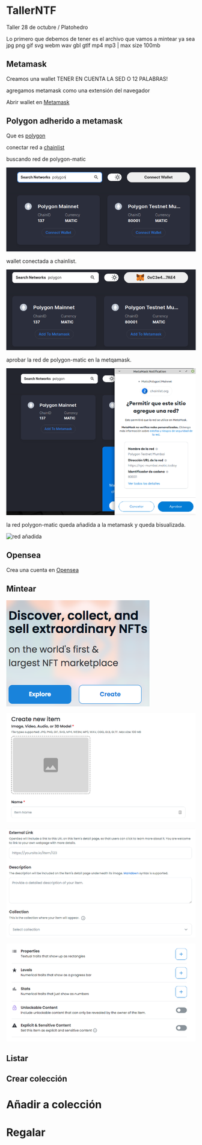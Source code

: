 # TallerNTF
Taller 28 de octubre / Platohedro 

Lo primero que debemos de tener es el archivo que vamos a mintear ya sea jpg png gif svg webm wav gbl gtlf mp4 mp3 | max size 100mb 


## Metamask 

Creamos una wallet TENER EN CUENTA LA SED O 12 PALABRAS!

 agregamos metamask como una extensión del navegador 

Abrir wallet en [Metamask](https://metamask.io/)  



## Polygon adherido a metamask

Que es [polygon](https://www.polygon.com/)

 conectar red a [chainlist](https://chainlist.org/) 
 
 
 buscando red de polygon-matic

 ![polygon](https://github.com/cypherplatxs/TallerNTF/blob/main/screenshots/polygon.png)
 
 wallet conectada a chainlist.
 
 ![coneccion](https://github.com/cypherplatxs/TallerNTF/blob/main/screenshots/metamask%20conectada%20a%20chainlist.png)
 
 aprobar la red de polygon-matic en la metqamask.
 
 ![aprobacion](https://github.com/cypherplatxs/TallerNTF/blob/main/screenshots/aprobar%20red%20hacia%20metamask.png)
 
 la red polygon-matic queda añadida a la metamask y queda bisualizada.
 
 ![red añadida](https://github.com/cypherplatxs/TallerNTF/blob/main/screenshots/red%20de%20polygon-matic%20a%C3%B1dida%20.png)

 


## Opensea

Crea una cuenta en [Opensea](https://opensea.io/)





## Mintear

![create 1](./screenshots/create1.png?raw=true "Optional Title")

![create 2](./screenshots/create2.png?raw=true "Optional Title")

![create 3](./screenshots/create3.png?raw=true "Optional Title")

![create 4](./screenshots/create4.png?raw=true "Optional Title")





## Listar


## Crear colección


# Añadir a colección

# Regalar
